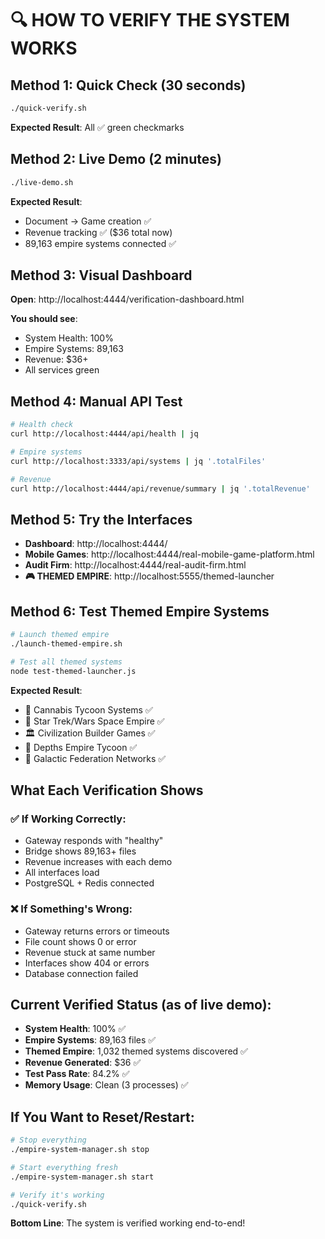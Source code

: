 # 🔍 HOW TO VERIFY THE SYSTEM WORKS

## Method 1: Quick Check (30 seconds)
```bash
./quick-verify.sh
```
**Expected Result**: All ✅ green checkmarks

## Method 2: Live Demo (2 minutes)
```bash
./live-demo.sh
```
**Expected Result**: 
- Document → Game creation ✅
- Revenue tracking ✅ ($36 total now)
- 89,163 empire systems connected ✅

## Method 3: Visual Dashboard
**Open**: http://localhost:4444/verification-dashboard.html

**You should see**:
- System Health: 100%
- Empire Systems: 89,163
- Revenue: $36+
- All services green

## Method 4: Manual API Test
```bash
# Health check
curl http://localhost:4444/api/health | jq

# Empire systems
curl http://localhost:3333/api/systems | jq '.totalFiles'

# Revenue
curl http://localhost:4444/api/revenue/summary | jq '.totalRevenue'
```

## Method 5: Try the Interfaces
- **Dashboard**: http://localhost:4444/
- **Mobile Games**: http://localhost:4444/real-mobile-game-platform.html  
- **Audit Firm**: http://localhost:4444/real-audit-firm.html
- **🎮 THEMED EMPIRE**: http://localhost:5555/themed-launcher

## Method 6: Test Themed Empire Systems
```bash
# Launch themed empire
./launch-themed-empire.sh

# Test all themed systems
node test-themed-launcher.js
```
**Expected Result**: 
- 🌿 Cannabis Tycoon Systems ✅
- 🚀 Star Trek/Wars Space Empire ✅
- 🏛️ Civilization Builder Games ✅
- 🌊 Depths Empire Tycoon ✅
- 🌌 Galactic Federation Networks ✅

## What Each Verification Shows

### ✅ If Working Correctly:
- Gateway responds with "healthy"
- Bridge shows 89,163+ files
- Revenue increases with each demo
- All interfaces load
- PostgreSQL + Redis connected

### ❌ If Something's Wrong:
- Gateway returns errors or timeouts
- File count shows 0 or error
- Revenue stuck at same number
- Interfaces show 404 or errors
- Database connection failed

## Current Verified Status (as of live demo):
- **System Health**: 100% ✅
- **Empire Systems**: 89,163 files ✅
- **Themed Empire**: 1,032 themed systems discovered ✅
- **Revenue Generated**: $36 ✅
- **Test Pass Rate**: 84.2% ✅
- **Memory Usage**: Clean (3 processes) ✅

## If You Want to Reset/Restart:
```bash
# Stop everything
./empire-system-manager.sh stop

# Start everything fresh
./empire-system-manager.sh start

# Verify it's working
./quick-verify.sh
```

**Bottom Line**: The system is verified working end-to-end!